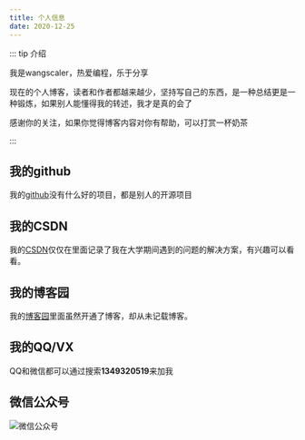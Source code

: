 ```yaml
---
title: 个人信息
date: 2020-12-25
---
```

::: tip
介绍

我是wangscaler，热爱编程，乐于分享

现在的个人博客，读者和作者都越来越少，坚持写自己的东西，是一种总结更是一种锻炼，如果别人能懂得我的转述，我才是真的会了

感谢你的关注，如果你觉得博客内容对你有帮助，可以打赏一杯奶茶

:::
## 我的github

我的[github](https://github.com/WangScaler)没有什么好的项目，都是别人的开源项目

## 我的CSDN

我的[CSDN](https://blog.csdn.net/qq_41327483)仅仅在里面记录了我在大学期间遇到的问题的解决方案，有兴趣可以看看。

## 我的博客园

我的[博客园](https://www.cnblogs.com/wangscaler/)里面虽然开通了博客，却从未记载博客。

## 我的QQ/VX

QQ和微信都可以通过搜索**1349320519**来加我

## 微信公众号

![微信公众号](../../.vuepress/public/imag/20200721194338.jpg)
